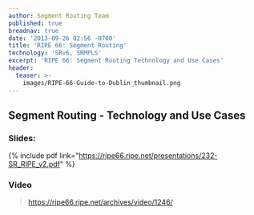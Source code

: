 ```yaml
---
author: Segment Routing Team
published: true
breadnav: true
date: '2013-09-26 02:56 -0700'
title: 'RIPE 66: Segment Routing'
technology: 'SRv6, SRMPLS'
excerpt: 'RIPE 66: Segment Routing Technology and Use Cases'
header:
  teaser: >-
    images/RIPE-66-Guide-to-Dublin_thumbnail.png
---
```


## Segment Routing - Technology and Use Cases

### Slides:  

{% include pdf link="https://ripe66.ripe.net/presentations/232-SR_RIPE_v2.pdf" %}



### Video   

><https://ripe66.ripe.net/archives/video/1246/>
